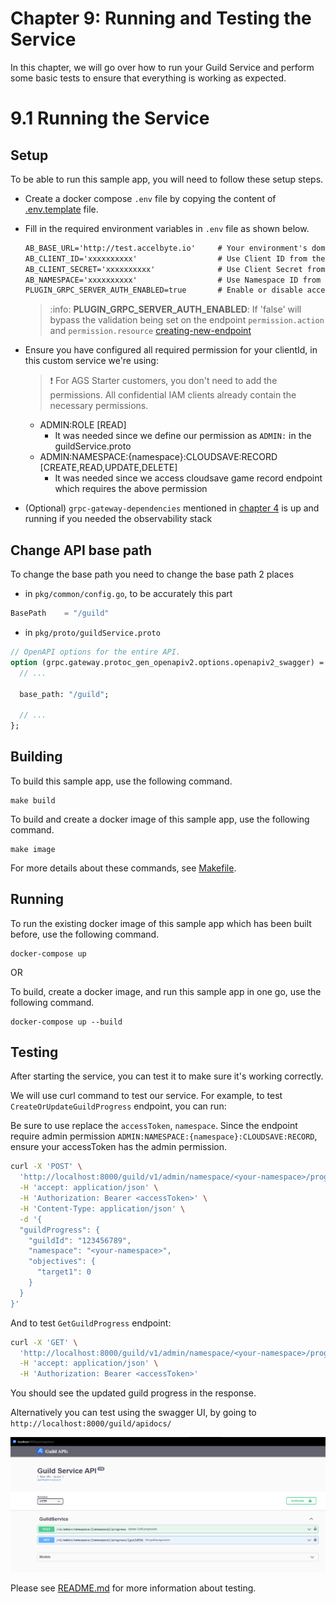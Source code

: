 #  Chapter 9: Running and Testing the Service

In this chapter, we will go over how to run your Guild Service and perform some basic tests to 
ensure that everything is working as expected.

# 9.1 Running the Service

## Setup

To be able to run this sample app, you will need to follow these setup steps.

- Create a docker compose `.env` file by copying the content of [.env.template](../.env.template) file.

- Fill in the required environment variables in `.env` file as shown below.

   ```txt
   AB_BASE_URL='http://test.accelbyte.io'     # Your environment's domain Base URL
   AB_CLIENT_ID='xxxxxxxxxx'                  # Use Client ID from the Setup section
   AB_CLIENT_SECRET='xxxxxxxxxx'              # Use Client Secret from the Setup section
   AB_NAMESPACE='xxxxxxxxxx'                  # Use Namespace ID from the Setup section
   PLUGIN_GRPC_SERVER_AUTH_ENABLED=true       # Enable or disable access token and permission verification
   ```

  > :info: **PLUGIN_GRPC_SERVER_AUTH_ENABLED**: If 'false' will bypass the validation being set on the endpoint `permission.action` and `permission.resource` [creating-new-endpoint](6-creating-new-endpoint.md#6-creating-a-new-endpoint)

- Ensure you have configured all required permission for your clientId, in this custom service we're using:
  > :exclamation: For AGS Starter customers, you don't need to add the permissions. All confidential IAM clients already contain the necessary permissions.
  - ADMIN:ROLE [READ]
    - It was needed since we define our permission as `ADMIN:` in the guildService.proto
  - ADMIN:NAMESPACE:{namespace}:CLOUDSAVE:RECORD [CREATE,READ,UPDATE,DELETE]
    - It was needed since we access cloudsave game record endpoint which requires the above permission

- (Optional) `grpc-gateway-dependencies` mentioned in [chapter 4](4-installation-and-setup.md) is up and running if you needed the observability stack

## Change API base path

To change the base path you need to change the base path 2 places

- in `pkg/common/config.go`, to be accurately this part
```go
BasePath    = "/guild"
```

- in `pkg/proto/guildService.proto`
```protobuf
// OpenAPI options for the entire API.
option (grpc.gateway.protoc_gen_openapiv2.options.openapiv2_swagger) = {
  // ...
  
  base_path: "/guild";
  
  // ...
};

```

## Building

To build this sample app, use the following command.

```
make build
```

To build and create a docker image of this sample app, use the following command.

```
make image
```

For more details about these commands, see [Makefile](Makefile).

## Running

To run the existing docker image of this sample app which has been built before, use the following command.

```
docker-compose up
```

OR

To build, create a docker image, and run this sample app in one go, use the following command.

```
docker-compose up --build
```

## Testing

After starting the service, you can test it to make sure it's working correctly.

We will use curl command to test our service. For example, to test `CreateOrUpdateGuildProgress` endpoint, you can run:

Be sure to use replace the `accessToken`, `namespace`. Since the endpoint require admin permission `ADMIN:NAMESPACE:{namespace}:CLOUDSAVE:RECORD`, ensure your accessToken has the admin permission.

```bash
curl -X 'POST' \
  'http://localhost:8000/guild/v1/admin/namespace/<your-namespace>/progress' \
  -H 'accept: application/json' \
  -H 'Authorization: Bearer <accessToken>' \
  -H 'Content-Type: application/json' \
  -d '{
  "guildProgress": {
    "guildId": "123456789",
    "namespace": "<your-namespace>",
    "objectives": {
      "target1": 0
    }
  }
}'
```

And to test `GetGuildProgress` endpoint:

```bash
curl -X 'GET' \
  'http://localhost:8000/guild/v1/admin/namespace/<your-namespace>/progress/123456789' \
  -H 'accept: application/json' \
  -H 'Authorization: Bearer <accessToken>'
```

You should see the updated guild progress in the response.

Alternatively you can test using the swagger UI, by going to `http://localhost:8000/guild/apidocs/`

![swagger-inteface](images/swagger-interface.png)

Please see [README.md](../README.md) for more information about testing.

